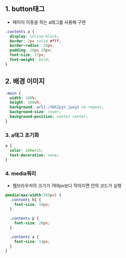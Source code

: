## 1. button태그
- 페이지 이동을 하는 a태그를 사용해 구현
```css
.contents a {
  display: inline-block;
  border: 2px solid #fff;
  border-radius: 20px;
  padding: 10px 20px;
  font-size: 17px;
  font-weight: bold;
}
```

## 2. 배경 이미지
```css
.main {
  width: 100%;
  height: 100vh;
  background: url(./XWXZpgV.jpeg) no-repeat;
  background-size: cover;
  background-position: center center;
}
```

### 3. a태그 초기화
```css
a {
  color: inherit;
  text-decoration: none;
}
```

### 4. media쿼리
- 웹브라우저의 크기가 769px보다 작아지면 안의 코드가 실행
```css
@media(max-width:769px) {
  .contents h1 {
    font-size: 50px;
  }
  
  .contents p {
    font-size: 20px;
  }

  .contents a {
    font-size: 14px;
  }
}
```